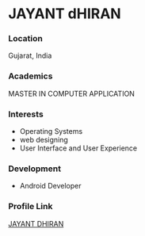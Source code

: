 # JAYANT dHIRAN

### Location

Gujarat, India

### Academics

MASTER IN COMPUTER APPLICATION

### Interests

- Operating Systems
- web designing
- User Interface and User Experience

### Development

- Android Developer

### Profile Link

[JAYANT DHIRAN](https://github.com/Bazinga99-tech)

